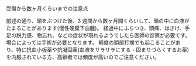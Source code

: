受傷から数ヶ月くらいまでの注意点

前述の通り、頭をぶつけた後、3 週間から数ヶ月間くらいして、頭の中に血液がたまることがあります(慢性硬膜下血腫)。
経過中にふらつき、頭痛、はきけ、手足の脱力感、物忘れ、などの症状が現れるようでしたら医師の診察が必要です。
場合によっては手術が必要となります。
軽度の頭部打撲でも起こることがあり、特に抗血小板薬や抗凝固薬(血液をサラサラにする・固まりづらくするお薬)を内服されている方、高齢者では頻度が高いのでご注意ください｡